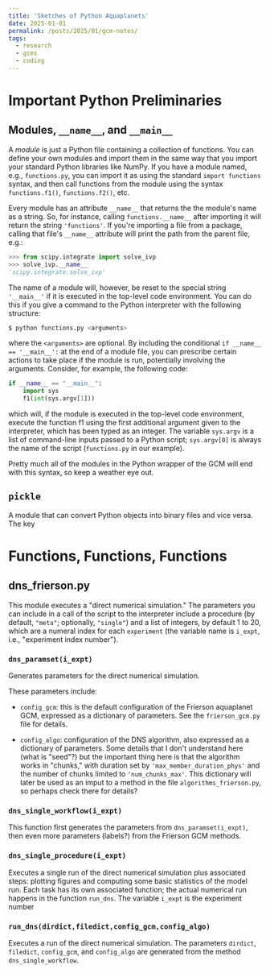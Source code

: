 ```yaml
---
title: 'Sketches of Python Aquaplanets'
date: 2025-01-01
permalink: /posts/2025/01/gcm-notes/
tags:
  - research
  - gcms
  - coding
---
```


# Important Python Preliminaries

## Modules, `__name__`, and `__main__`

A *module* is just a Python file containing a collection of functions. You can define your own modules and import them in the same way that you import your standard Python libraries like NumPy. If you have a module named, e.g., `functions.py`, you can import it as using the standard ``import functions`` syntax, and then call functions from the module using the syntax ``functions.f1()``, ``functions.f2()``, etc. 

Every module has an attribute `__name__` that returns the the module's name as a string. So, for instance, calling `functions.__name__` after importing it will return the string `'functions'`. If you're importing a file from a package, calling that file's `__name__` attribute will print the path from the parent file, e.g.:  
```python
>>> from scipy.integrate import solve_ivp
>>> solve_ivp.__name__
'scipy.integrate.solve_ivp'
```

The name of a module will, however, be reset to the special string `'__main__'` if it is executed in the top-level code environment. You can do this if you give a command to the Python interpreter with the following structure:
```python
$ python functions.py <arguments>
```
where the `<arguments>` are optional. By including the conditional `if __name__ == '__main__':` at the end of a module file, you can prescribe certain actions to take place if the module is run, potentially involving the arguments. Consider, for example, the following code:
```python
if __name__ == "__main__":
    import sys
    f1(int(sys.argv[1]))
```
which will, if the module is executed in the top-level code environment, execute the function f1 using the first additional argument given to the interpreter, which has been typed as an integer. The variable `sys.argv` is a list of command-line inputs passed to a Python script; `sys.argv[0]` is always the name of the script (`functions.py` in our example). 

Pretty much all of the modules in the Python wrapper of the GCM will end with this syntax, so keep a weather eye out.

## `pickle`

A module that can convert Python objects into binary files and vice versa. The key 

# Functions, Functions, Functions

## dns_frierson.py

This module executes a "direct numerical simulation." The parameters you can include in a call of the script to the interpreter include a procedure (by default, `"meta"`; optionally, `"single"`) and a list of integers, by default 1 to 20, which are a numeral index for each `experiment` (the variable name is `i_expt`, i.e., "experiment index number").  

### `dns_paramset(i_expt)`

Generates parameters for the direct numerical simulation.

These parameters include:

* `config_gcm`: this is the default configuration of the Frierson aquaplanet GCM, expressed as a dictionary of parameters. See the `frierson_gcm.py` file for details.

* `config_algo`: configuration of the DNS algorithm, also expressed as a dictionary of parameters. Some details that I don't understand here (what is "seed"?) but the important thing here is that the algorithm works in "chunks," with duration set by `'max_member_duration_phys'` and the number of chunks limited to `'num_chunks_max'`. This dictionary will later be used as an imput to a method in the file `algorithms_frierson.py`, so perhaps check there for details?

### `dns_single_workflow(i_expt)`

This function first generates the parameters from `dns_paramset(i_expt)`, then even more parameters (labels?) from the Frierson GCM methods. 

### `dns_single_procedure(i_expt)`

Executes a single run of the direct numerical simulation plus associated steps: plotting figures and computing some basic statistics of the model run. Each task has its own associated function; the actual numerical run happens in the function `run_dns`. The variable `i_expt` is the experiment number

### `run_dns(dirdict,filedict,config_gcm,config_algo)`

Executes a run of the direct numerical simulation. The parameters `dirdict`, `filedict`, `config_gcm`, and `config_algo` are generated from the method `dns_single_workflow`.